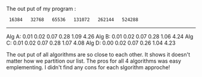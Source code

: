 The out put of my program : 

     16384   32768   65536   131072   262144   524288
-------------------------------------------------------
Alg A: 0.01   0.02   0.07   0.28   1.09   4.26
Alg B: 0.01   0.02   0.07   0.28   1.06   4.24
Alg C: 0.01   0.02   0.07   0.28   1.07   4.08
Alg D: 0.00   0.02   0.07   0.26   1.04   4.23


The out put of all algorithms are so close to each other.
It shows it doesn't matter how we partition our list.
The pros for all 4 algorithms was easy emplementing.
I didn't find any cons for each slgorithm approche! 
